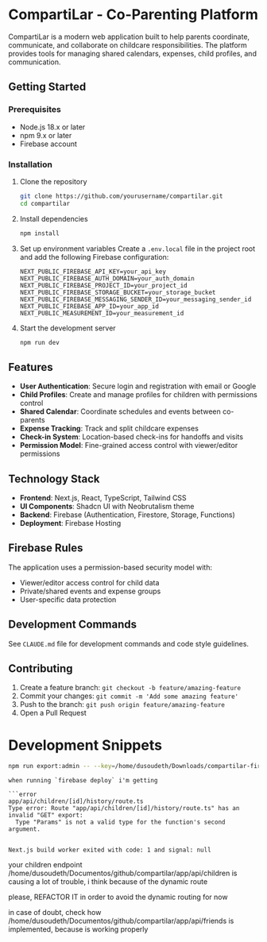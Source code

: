 # CompartiLar - Co-Parenting Platform

CompartiLar is a modern web application built to help parents coordinate, communicate, and collaborate on childcare responsibilities. The platform provides tools for managing shared calendars, expenses, child profiles, and communication.

## Getting Started

### Prerequisites

- Node.js 18.x or later
- npm 9.x or later
- Firebase account

### Installation

1. Clone the repository
   ```bash
   git clone https://github.com/yourusername/compartilar.git
   cd compartilar
   ```

2. Install dependencies
   ```bash
   npm install
   ```

3. Set up environment variables
   Create a `.env.local` file in the project root and add the following Firebase configuration:
   ```
   NEXT_PUBLIC_FIREBASE_API_KEY=your_api_key
   NEXT_PUBLIC_FIREBASE_AUTH_DOMAIN=your_auth_domain
   NEXT_PUBLIC_FIREBASE_PROJECT_ID=your_project_id
   NEXT_PUBLIC_FIREBASE_STORAGE_BUCKET=your_storage_bucket
   NEXT_PUBLIC_FIREBASE_MESSAGING_SENDER_ID=your_messaging_sender_id
   NEXT_PUBLIC_FIREBASE_APP_ID=your_app_id
   NEXT_PUBLIC_MEASUREMENT_ID=your_measurement_id
   ```

4. Start the development server
   ```bash
   npm run dev
   ```

## Features

- **User Authentication**: Secure login and registration with email or Google
- **Child Profiles**: Create and manage profiles for children with permissions control
- **Shared Calendar**: Coordinate schedules and events between co-parents
- **Expense Tracking**: Track and split childcare expenses
- **Check-in System**: Location-based check-ins for handoffs and visits
- **Permission Model**: Fine-grained access control with viewer/editor permissions

## Technology Stack

- **Frontend**: Next.js, React, TypeScript, Tailwind CSS
- **UI Components**: Shadcn UI with Neobrutalism theme
- **Backend**: Firebase (Authentication, Firestore, Storage, Functions)
- **Deployment**: Firebase Hosting

## Firebase Rules

The application uses a permission-based security model with:

- Viewer/editor access control for child data
- Private/shared events and expense groups
- User-specific data protection

## Development Commands

See `CLAUDE.md` file for development commands and code style guidelines.

## Contributing

1. Create a feature branch: `git checkout -b feature/amazing-feature`
2. Commit your changes: `git commit -m 'Add some amazing feature'`
3. Push to the branch: `git push origin feature/amazing-feature`
4. Open a Pull Request


# Development Snippets

```sh
npm run export:admin -- --key=/home/dusoudeth/Downloads/compartilar-firebase-app-firebase-adminsdk-7yjqp-4c09ff6f0e.json --output=/home/dusoudeth/Documentos/github/compartilar/temp/admin-export.json
```


```error
when running `firebase deploy` i'm getting

```error
app/api/children/[id]/history/route.ts
Type error: Route "app/api/children/[id]/history/route.ts" has an invalid "GET" export:
  Type "Params" is not a valid type for the function's second argument.


Next.js build worker exited with code: 1 and signal: null
```

your children endpoint /home/dusoudeth/Documentos/github/compartilar/app/api/children is causing a lot of trouble, i think because of the dynamic route

please, REFACTOR IT in order to avoid the dynamic routing for now

in case of doubt, check how /home/dusoudeth/Documentos/github/compartilar/app/api/friends is implemented, because is working properly
```